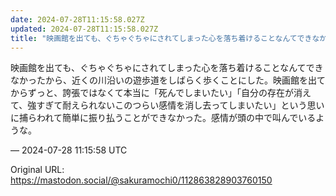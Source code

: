 ```yaml
---
date: 2024-07-28T11:15:58.027Z
updated: 2024-07-28T11:15:58.027Z
title: "映画館を出ても、ぐちゃぐちゃにされてしまった心を落ち着けることなんてできなかった[...]"
---
```


<p>映画館を出ても、ぐちゃぐちゃにされてしまった心を落ち着けることなんてできなかったから、近くの川沿いの遊歩道をしばらく歩くことにした。映画館を出てからずっと、誇張ではなくて本当に「死んでしまいたい」「自分の存在が消えて、強すぎて耐えられないこのつらい感情を消し去ってしまいたい」という思いに捕らわれて簡単に振り払うことができなかった。感情が頭の中で叫んでいるような。</p>

&mdash; 2024-07-28 11:15:58 UTC

Original URL: https://mastodon.social/@sakuramochi0/112863828903760150
